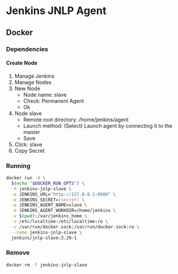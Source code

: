 # Jenkins JNLP Agent

## Docker

### Dependencies

#### Create Node

1. Manage Jenkins
2. Manage Nodes
3. New Node
   - Node name: slave
   - Check: Permanent Agent
   - Ok
4. Node slave
   - Remote root directory: /home/jenkins/agent
   - Launch method: (Select) Launch agent by connecting it to the master
   - Save
5. Click: slave
6. Copy Secret

### Running

```sh
docker run -d \
  $(echo "$DOCKER_RUN_OPTS") \
  -h jenkins-jnlp-slave \
  -e JENKINS_URL="http://127.0.0.1:8080" \
  -e JENKINS_SECRET=[secret] \
  -e JENKINS_AGENT_NAME=slave \
  -e JENKINS_AGENT_WORKDIR=/home/jenkins \
  -v $(pwd):/var/jenkins_home \
  -v /etc/localtime:/etc/localtime:ro \
  -v /var/run/docker.sock:/var/run/docker.sock:ro \
  --name jenkins-jnlp-slave \
  jenkins/jnlp-slave:3.29-1
```

### Remove

```sh
docker rm -f jenkins-jnlp-slave
```
